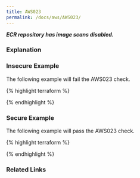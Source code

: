 ```yaml
---
title: AWS023
permalink: /docs/aws/AWS023/
---
```


***ECR repository has image scans disabled.***

### Explanation






### Insecure Example

The following example will fail the AWS023 check.

{% highlight terraform %}



{% endhighlight %}



### Secure Example

The following example will pass the AWS023 check.

{% highlight terraform %}



{% endhighlight %}


### Related Links


